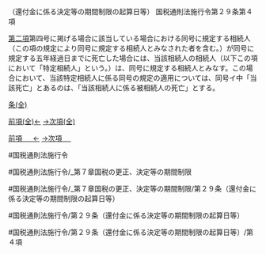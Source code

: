 （還付金に係る決定等の期間制限の起算日等）
国税通則法施行令第２９条第４項

[第二項](国税通則法施行＿令＿第２９条第２項)第四号に掲げる場合に該当している場合における同号に規定する相続人（この項の規定により同号に規定する相続人とみなされた者を含む。）が同号に規定する五年経過日までに死亡した場合には、当該相続人の相続人（以下この項において「特定相続人」という。）は、同号に規定する相続人とみなす。この場合において、当該特定相続人に係る同号の規定の適用については、同号イ中「当該死亡」とあるのは、「当該相続人に係る被相続人の死亡」とする。

[条(全)](国税通則法施行＿令＿第２９条_.md)

[前項(全)←](国税通則法施行＿令＿第２９条第３項_.md)    [→次項(全)](国税通則法施行＿令＿第２９条第５項_.md)

[前項 　 ←](国税通則法施行＿令＿第２９条第３項.md)    [→次項 　 ](国税通則法施行＿令＿第２９条第５項.md)



#国税通則法施行令

#国税通則法施行令/_第７章国税の更正、決定等の期間制限

#国税通則法施行令/_第７章国税の更正、決定等の期間制限/第２９条（還付金に係る決定等の期間制限の起算日等）

#国税通則法施行令/第２９条（還付金に係る決定等の期間制限の起算日等）

#国税通則法施行令/第２９条（還付金に係る決定等の期間制限の起算日等）/第４項

